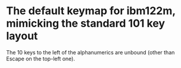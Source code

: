 # The default keymap for ibm122m, mimicking the standard 101 key layout
The 10 keys to the left of the alphanumerics are unbound (other than Escape on the top-left one).
